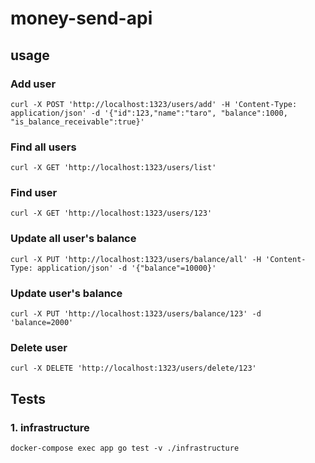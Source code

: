 # money-send-api

## usage

### Add user
```
curl -X POST 'http://localhost:1323/users/add' -H 'Content-Type: application/json' -d '{"id":123,"name":"taro", "balance":1000, "is_balance_receivable":true}'
```

### Find all users
```
curl -X GET 'http://localhost:1323/users/list'
```

### Find user
```
curl -X GET 'http://localhost:1323/users/123'
```

### Update all user's balance
```
curl -X PUT 'http://localhost:1323/users/balance/all' -H 'Content-Type: application/json' -d '{"balance"=10000}'
```

### Update user's balance
```
curl -X PUT 'http://localhost:1323/users/balance/123' -d 'balance=2000'
```

### Delete user
```
curl -X DELETE 'http://localhost:1323/users/delete/123'
```

## Tests

### 1. infrastructure
```
docker-compose exec app go test -v ./infrastructure
```